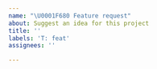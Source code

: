 ```yaml
---
name: "\U0001F680 Feature request"
about: Suggest an idea for this project
title: ''
labels: 'T: feat'
assignees: ''

---
```


<!-- Thanks for taking the time to file an issue! Please provide a clear and concise description of the problem or missing capability and possibly its solution. -->
